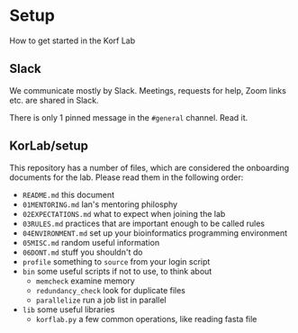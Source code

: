 Setup
=====

How to get started in the Korf Lab

Slack
-----

We communicate mostly by Slack. Meetings, requests for help, Zoom links etc.
are shared in Slack.

There is only 1 pinned message in the `#general` channel. Read it.


KorLab/setup
------------

This repository has a number of files, which are considered the onboarding
documents for the lab. Please read them in the following order:

+ `README.md` this document
+ `01MENTORING.md` Ian's mentoring philosphy
+ `02EXPECTATIONS.md` what to expect when joining the lab
+ `03RULES.md` practices that are important enough to be called rules
+ `04ENVIRONMENT.md` set up your bioinformatics programming environment
+ `05MISC.md` random useful information
+ `06DONT.md` stuff you shouldn't do
+ `profile` something to `source` from your login script
+ `bin` some useful scripts if not to use, to think about
	+ `memcheck` examine memory
	+ `redundancy_check` look for duplicate files
	+ `parallelize` run a job list in parallel
+ `lib` some useful libraries
	+ `korflab.py` a few common operations, like reading fasta file
